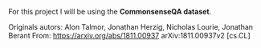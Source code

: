 For this project I will be using the **CommonsenseQA dataset**.

Originals autors: 
Alon Talmor, Jonathan Herzig, Nicholas Lourie, Jonathan Berant 
From: https://arxiv.org/abs/1811.00937
arXiv:1811.00937v2 [cs.CL]

